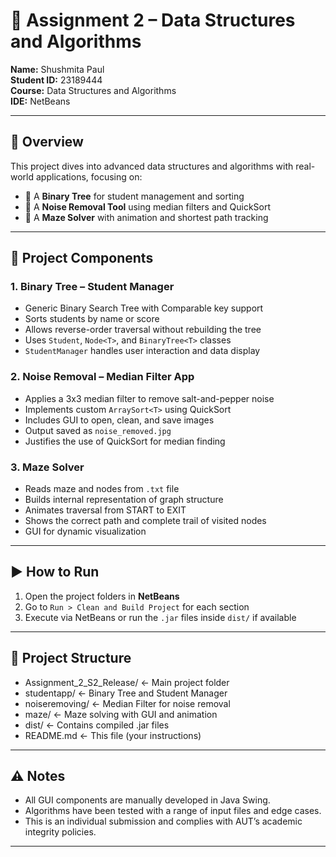 # 🚀 Assignment 2 – Data Structures and Algorithms

**Name:** Shushmita Paul  
**Student ID:** 23189444  
**Course:** Data Structures and Algorithms  
**IDE:** NetBeans  

---

## 📌 Overview

This project dives into advanced data structures and algorithms with real-world applications, focusing on:

- 🌳 A **Binary Tree** for student management and sorting
- 🧼 A **Noise Removal Tool** using median filters and QuickSort
- 🧭 A **Maze Solver** with animation and shortest path tracking

---

## 🧩 Project Components

### 1. Binary Tree – Student Manager
- Generic Binary Search Tree with Comparable key support
- Sorts students by name or score
- Allows reverse-order traversal without rebuilding the tree
- Uses `Student`, `Node<T>`, and `BinaryTree<T>` classes
- `StudentManager` handles user interaction and data display

### 2. Noise Removal – Median Filter App
- Applies a 3x3 median filter to remove salt-and-pepper noise
- Implements custom `ArraySort<T>` using QuickSort
- Includes GUI to open, clean, and save images
- Output saved as `noise_removed.jpg`
- Justifies the use of QuickSort for median finding

### 3. Maze Solver
- Reads maze and nodes from `.txt` file
- Builds internal representation of graph structure
- Animates traversal from START to EXIT
- Shows the correct path and complete trail of visited nodes
- GUI for dynamic visualization

---

## ▶️ How to Run

1. Open the project folders in **NetBeans**
2. Go to `Run > Clean and Build Project` for each section
3. Execute via NetBeans or run the `.jar` files inside `dist/` if available

---

## 📁 Project Structure

- Assignment_2_S2_Release/   <- Main project folder
- studentapp/                <- Binary Tree and Student Manager
- noiseremoving/             <- Median Filter for noise removal
- maze/                      <- Maze solving with GUI and animation
- dist/                      <- Contains compiled .jar files
- README.md                  <- This file (your instructions)

---

## ⚠️ Notes

- All GUI components are manually developed in Java Swing.
- Algorithms have been tested with a range of input files and edge cases.
- This is an individual submission and complies with AUT’s academic integrity policies.

---
